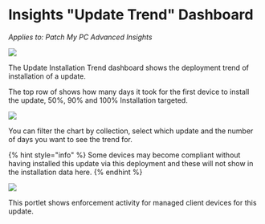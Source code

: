 # Insights "Update Trend" Dashboard

_Applies to: Patch My PC Advanced Insights_

![](../../../_images/image%20%28311%29.png%20"Update%20Installation%20Trend%20Dashboard")

The Update Installation Trend dashboard shows the deployment trend of installation of a update.

The top row of shows how many days it took for the first device to install the update, 50%, 90% and 100% Installation targeted.

![](../../../_images/image%20%28312%29.png%20"Deployment%20Update%20Installation%20Trend%20chart")

You can filter the chart by collection, select which update and the number of days you want to see the trend for.



{% hint style="info" %}
Some devices may become compliant without having installed this update via this deployment and these will not show in the installation data here.
{% endhint %}

![](../../../_images/image%20%28313%29.png%20"Enforcement%20Activity%20chart")

This portlet shows enforcement activity for managed client devices for this update.
